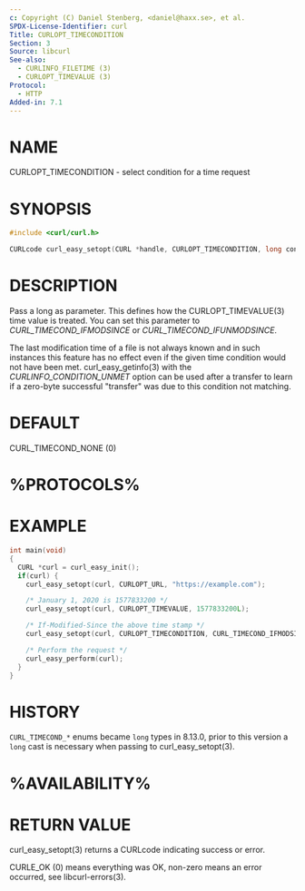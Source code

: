 ```yaml
---
c: Copyright (C) Daniel Stenberg, <daniel@haxx.se>, et al.
SPDX-License-Identifier: curl
Title: CURLOPT_TIMECONDITION
Section: 3
Source: libcurl
See-also:
  - CURLINFO_FILETIME (3)
  - CURLOPT_TIMEVALUE (3)
Protocol:
  - HTTP
Added-in: 7.1
---
```


# NAME

CURLOPT_TIMECONDITION - select condition for a time request

# SYNOPSIS

~~~c
#include <curl/curl.h>

CURLcode curl_easy_setopt(CURL *handle, CURLOPT_TIMECONDITION, long cond);
~~~

# DESCRIPTION

Pass a long as parameter. This defines how the CURLOPT_TIMEVALUE(3) time
value is treated. You can set this parameter to *CURL_TIMECOND_IFMODSINCE*
or *CURL_TIMECOND_IFUNMODSINCE*.

The last modification time of a file is not always known and in such instances
this feature has no effect even if the given time condition would not have
been met. curl_easy_getinfo(3) with the *CURLINFO_CONDITION_UNMET*
option can be used after a transfer to learn if a zero-byte successful
"transfer" was due to this condition not matching.

# DEFAULT

CURL_TIMECOND_NONE (0)

# %PROTOCOLS%

# EXAMPLE

~~~c
int main(void)
{
  CURL *curl = curl_easy_init();
  if(curl) {
    curl_easy_setopt(curl, CURLOPT_URL, "https://example.com");

    /* January 1, 2020 is 1577833200 */
    curl_easy_setopt(curl, CURLOPT_TIMEVALUE, 1577833200L);

    /* If-Modified-Since the above time stamp */
    curl_easy_setopt(curl, CURLOPT_TIMECONDITION, CURL_TIMECOND_IFMODSINCE);

    /* Perform the request */
    curl_easy_perform(curl);
  }
}
~~~

# HISTORY

`CURL_TIMECOND_*` enums became `long` types in 8.13.0, prior to this version
a `long` cast is necessary when passing to curl_easy_setopt(3).

# %AVAILABILITY%

# RETURN VALUE

curl_easy_setopt(3) returns a CURLcode indicating success or error.

CURLE_OK (0) means everything was OK, non-zero means an error occurred, see
libcurl-errors(3).
